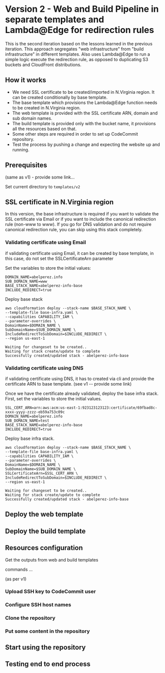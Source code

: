 # Version 2 - Web and Build Pipeline in separate templates and Lambda@Edge for redirection rules

This is the second iteration based on the lessons learned in the previous iteration. This approach segregates "web infrastructure" from "build infrastructure" in different templates. Also uses Lambda@Edge to run a simple logic execute the redirection rule, as opposed to duplicating S3 buckets and CloudFront distributions.

## How it works

* We need SSL certificate to be created/imported in N.Virginia region. It can be created conditionally by base template.
* The base template which provisions the Lambda@Edge function needs to be created in N.Virginia region.
* The web template is provided with the SSL certificate ARN, domain and sub domain names.
* The build template is provided only with the bucket name, it provisions all the resources based on that.
* Some other steps are required in order to set up CodeCommit repository.
* Test the process by pushing a change and expecting the website up and running.

## Prerequisites
(same as v1) - provide some link...


Set current directory to ```templates/v2```

## SSL certificate in N.Virginia region

In this version, the base infrastructure is required if you want to validate the SSL certificate via Email or if you want to include the canonical redirection rule (non-www to www). If you go for DNS validation and do not require canonical redirection rule, you can skip using this stack completely.

### Validating certificate using Email

if validating certificate using Email, it can be created by base template, in this case, do not set the SSLCertificateArn parameter

Set the variables to store the initial values:

```shell
DOMAIN_NAME=abelperez.info
SUB_DOMAIN_NAME=www
BASE_STACK_NAME=abelperez-info-base
INCLUDE_REDIRECT=true
```

Deploy base stack

```shell
aws cloudformation deploy --stack-name $BASE_STACK_NAME \
--template-file base-infra.yaml \
--capabilities CAPABILITY_IAM \
--parameter-overrides \
DomainName=$DOMAIN_NAME \
SubDomainName=$SUB_DOMAIN_NAME \
IncludeRedirectToSubDomain=$INCLUDE_REDIRECT \
--region us-east-1

Waiting for changeset to be created..
Waiting for stack create/update to complete
Successfully created/updated stack - abelperez-info-base
```

### Validating certificate using DNS

if validating certificate using DNS, it has to created via cli and provide the certificate ARN to base template. (see v1 -- provide some link)

Once we have the certificate already validated, deploy the base infra stack. First, set the variables to store the initial values.

```shell
SSL_CERT_ARN=arn:aws:acm:us-east-1:923123123123:certificate/69fbad8c-xxxx-yyyy-zzzz-eb59a753c09c
DOMAIN_NAME=abelperez.info
SUB_DOMAIN_NAME=test
BASE_STACK_NAME=abelperez-info-base
INCLUDE_REDIRECT=true
```

Deploy base infra stack.

```shell
aws cloudformation deploy --stack-name $BASE_STACK_NAME \
--template-file base-infra.yaml \
--capabilities CAPABILITY_IAM \
--parameter-overrides \
DomainName=$DOMAIN_NAME \
SubDomainName=$SUB_DOMAIN_NAME \
SSLCertificateArn=$SSL_CERT_ARN \
IncludeRedirectToSubDomain=$INCLUDE_REDIRECT \
--region us-east-1

Waiting for changeset to be created..
Waiting for stack create/update to complete
Successfully created/updated stack - abelperez-info-base
```

## Deploy the web template


## Deploy the build template


## Resources configuration

Get the outputs from web and build templates

commands ...



(as per v1)
### Upload SSH key to CodeCommit user
### Configure SSH host names
### Clone the repository
### Put some content in the repository
## Start using the repository
## Testing end to end process
